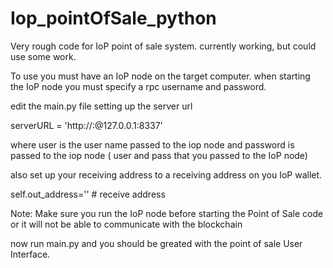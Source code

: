 # Iop_pointOfSale_python
Very rough code for IoP point of sale system. currently working, but could use some work.

To use you must have an IoP node on the target computer. when starting the IoP node you must specify a rpc username and password.

edit the main.py file setting up the server url

serverURL = 'http://<user>:<pass>@127.0.0.1:8337' 

where user is the user name passed to the iop node and password is passed to the iop node ( user and pass that you passed to the IoP node) 

also set up your receiving address to a receiving address on you IoP wallet.

self.out_address='<your receive address>' # receive address

Note: Make sure you run the IoP node before starting the Point of Sale code or it will not be able to communicate with the blockchain

now run main.py and you should be greated with the point of sale User Interface.
